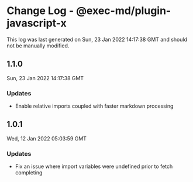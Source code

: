 # Change Log - @exec-md/plugin-javascript-x

This log was last generated on Sun, 23 Jan 2022 14:17:38 GMT and should not be manually modified.

## 1.1.0
Sun, 23 Jan 2022 14:17:38 GMT

### Updates

- Enable relative imports coupled with faster markdown processing

## 1.0.1
Wed, 12 Jan 2022 05:03:59 GMT

### Updates

- Fix an issue where import variables were undefined prior to fetch completing

